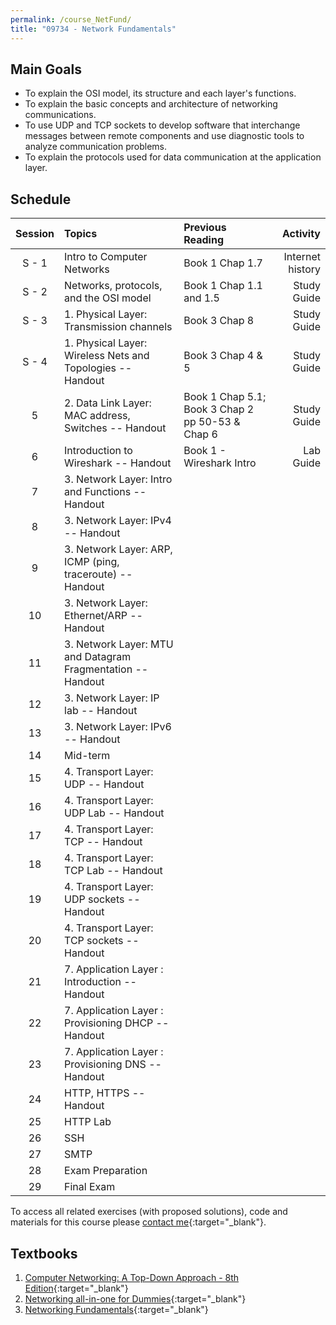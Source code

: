 ```yaml
---
permalink: /course_NetFund/
title: "09734 - Network Fundamentals"
---
```

## Main Goals

- To explain the OSI model, its structure and each layer's functions.
- To explain the basic concepts and architecture of networking communications.
- To use UDP and TCP sockets to develop software that interchange messages between remote components and use diagnostic tools to analyze communication problems.
- To explain the protocols used for data communication at the application layer.


## Schedule

| Session | Topics                                                      | Previous Reading                                 |         Activity |
|:-------:|:------------------------------------------------------------|:-------------------------------------------------|-----------------:|
|  S - 1  | Intro to Computer Networks                                  | Book 1 Chap 1.7                                  | Internet history |
|  S - 2  | Networks, protocols, and the OSI model                      | Book 1 Chap 1.1 and 1.5                          |      Study Guide |
|  S - 3  | 1. Physical Layer: Transmission channels                    | Book 3 Chap 8                                    |      Study Guide |
|  S - 4  | 1. Physical Layer: Wireless Nets and Topologies -- Handout  | Book 3 Chap 4 & 5                                |      Study Guide |
|    5    | 2. Data Link Layer: MAC address, Switches -- Handout        | Book 1 Chap 5.1; Book 3 Chap 2 pp 50-53 & Chap 6 |      Study Guide |
|    6    | Introduction to Wireshark -- Handout                        | Book 1 - Wireshark Intro                         |        Lab Guide |
|    7    | 3. Network Layer: Intro and Functions -- Handout            |                                                  ||
|    8    | 3. Network Layer: IPv4 -- Handout                           |                                                  ||
|    9    | 3. Network Layer: ARP, ICMP (ping, traceroute) -- Handout   |                                                  ||
|   10    | 3. Network Layer: Ethernet/ARP -- Handout                   |                                                  ||
|   11    | 3. Network Layer: MTU and Datagram Fragmentation -- Handout |                                                  ||
|   12    | 3. Network Layer: IP lab -- Handout                         |                                                  ||
|   13    | 3. Network Layer: IPv6  -- Handout                          |                                                  ||
|   14    | Mid-term                                                    |                                                  ||
|   15    | 4. Transport Layer: UDP -- Handout                          |                                                  ||
|   16    | 4. Transport Layer: UDP Lab -- Handout                      |                                                  ||
|   17    | 4. Transport Layer: TCP -- Handout                          |                                                  ||
|   18    | 4. Transport Layer: TCP Lab -- Handout                      |                                                  ||
|   19    | 4. Transport Layer: UDP sockets -- Handout                  |                                                  ||
|   20    | 4. Transport Layer: TCP sockets -- Handout                  |                                                  ||
|   21    | 7. Application Layer : Introduction -- Handout              |                                                  ||
|   22    | 7. Application Layer : Provisioning DHCP -- Handout         |                                                  ||
|   23    | 7. Application Layer : Provisioning DNS -- Handout          |                                                  ||
|   24    | HTTP, HTTPS  -- Handout                                     |                                                  ||
|   25    | HTTP Lab                                                    |                                                  ||               
|   26    | SSH                                                         |                                                  ||
|   27    | SMTP                                                        |                                                  ||
|   28    | Exam Preparation                                            |                                                  ||
|   29    | Final Exam                                                  |                                                  ||


To access all related exercises (with proposed solutions), code and materials for this course please [contact me](https://forms.gle/63NYpG1siX6E4KGj8){:target="_blank"}.

## Textbooks

1. [Computer Networking: A Top-Down Approach - 8th Edition](https://gaia.cs.umass.edu/kurose_ross/index.php){:target="_blank"}
2. [Networking all-in-one for Dummies](https://www.wiley.com/en-us/Networking+All+in+One+For+Dummies%2C+7th+Edition-p-9781119471622){:target="_blank"}
3. [Networking Fundamentals](https://www.packtpub.com/product/networking-fundamentals/9781838643508){:target="_blank"}
